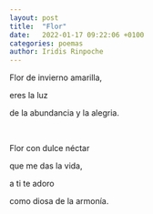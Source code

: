 ```yaml
---
layout: post
title:  "Flor"
date:   2022-01-17 09:22:06 +0100
categories: poemas
author: Iridis Rinpoche
---
```


Flor de invierno amarilla, 

eres la luz 

de la abundancia y la alegria.

<br>

Flor con dulce néctar

que me das la vida,

a ti te adoro

como diosa de la armonía.

